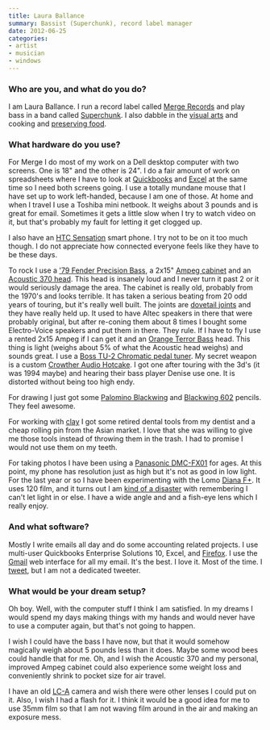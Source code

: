 ```yaml
---
title: Laura Ballance
summary: Bassist (Superchunk), record label manager
date: 2012-06-25
categories:
- artist
- musician
- windows
---
```


### Who are you, and what do you do?

I am Laura Ballance. I run a record label called [Merge Records](http://www.mergerecords.com/ "Merge Record's website.") and play bass in a band called [Superchunk](http://www.superchunk.com/ "Superchunk's website."). I also dabble in the [visual arts](http://www.flickr.com/photos/ballance_suers/sets/72157630105375970/ "Photos of Laura's artwork on Flickr.") and cooking and [preserving food](http://www.flickr.com/photos/ballance_suers/5278490460/in/set-72157623186254097 "A photo of a ham.").

### What hardware do you use?

For Merge I do most of my work on a Dell desktop computer with two screens. One is 18" and the other is 24". I do a fair amount of work on spreadsheets where I have to look at [Quickbooks][] and [Excel][] at the same time so I need both screens going. I use a totally mundane mouse that I have set up to work left-handed, because I am one of those.
At home and when I travel I use a Toshiba mini netbook. It weighs about 3 pounds and is great for email. Sometimes it gets a little slow when I try to watch video on it, but that's probably my fault for letting it get clogged up.

I also have an [HTC Sensation][sensation] smart phone. I try not to be on it too much though. I do not appreciate how connected everyone feels like they have to be these days.

To rock I use a ['79 Fender Precision Bass][precision-bass], a 2x15" [Ampeg cabinet][b25b] and an [Acoustic 370 head][370]. This head is insanely loud and I never turn it past 2 or it would seriously damage the area. The cabinet is really old, probably from the 1970's and looks terrible. It has taken a serious beating from 20 odd years of touring, but it's really well built. The joints are [dovetail joints](http://en.wikipedia.org/wiki/Dovetail_joint "The Wikipedia entry for dovetail joints.") and they have really held up. It used to have Altec speakers in there that were probably original, but after re-coning them about 8 times I bought some Electro-Voice speakers and put them in there. They rule. If I have to fly I use a rented 2x15 Ampeg if I can get it and an [Orange Terror Bass][bass-terror-1000] head. This thing is light (weighs about 5% of what the Acoustic head weighs) and sounds great. I use a [Boss TU-2 Chromatic pedal tuner][tu-2]. My secret weapon is a custom [Crowther Audio Hotcake][the-hotcake]. I got one after touring with the 3d's (it was 1994 maybe) and hearing their bass player Denise use one. It is distorted without being too high endy.

For drawing I just got some [Palomino Blackwing][blackwing] and [Blackwing 602][blackwing-602] pencils. They feel awesome.

For working with [clay](http://www.flickr.com/photos/ballance_suers/7177283435/ "A photo of one of Laura's clay artworks.") I got some retired dental tools from my dentist and a cheap rolling pin from the Asian market. I love that she was willing to give me those tools instead of throwing them in the trash. I had to promise I would not use them on my teeth.

For taking photos I have been using a [Panasonic DMC-FX01][lumix-dmc-fx01] for ages. At this point, my phone has resolution just as high but it's not as good in low light. For the last year or so I have been experimenting with the Lomo [Diana F+][diana-f-plus]. It uses 120 film, and it turns out I am [kind of a disaster](http://www.flickr.com/photos/ballance_suers/6951191372/ "A film photo by Laura.") with remembering I can't let light in or else. I have a wide angle and and a fish-eye lens which I really enjoy.

### And what software?

Mostly I write emails all day and do some accounting related projects. I use multi-user Quickbooks Enterprise Solutions 10, Excel, and [Firefox][]. I use the [Gmail][] web interface for all my email. It's the best. I love it. Most of the time.
I [tweet](https://twitter.com/#!/scarpatty "Laura's Twitter account."), but I am not a dedicated tweeter. 

### What would be your dream setup?

Oh boy. Well, with the computer stuff I think I am satisfied. In my dreams I would spend my days making things with my hands and would never have to use a computer again, but that's not going to happen. 

I wish I could have the bass I have now, but that it would somehow magically weigh about 5 pounds less than it does. Maybe some wood bees could handle that for me. Oh, and I wish the Acoustic 370 and my personal, improved Ampeg cabinet could also experience some weight loss and conveniently shrink to pocket size for air travel.

I have an old [LC-A][] camera and wish there were other lenses I could put on it. Also, I wish I had a flash for it. I think it would be a good idea for me to use 35mm film so that I am not waving film around in the air and making an exposure mess.

[370]: http://web.archive.org/web/20160829111144/https://www.amazon.com/Acoustic-370-Bass-Amplifier-Cabinet/dp/B00DH05L54 "A guitar amp."
[b25b]: http://www.vintageguitaramplifiers.net/for-sale/vintage-ampeg-b25b-speaker-cabinet/18519/ "A guitar amp."
[bass-terror-1000]: http://web.archive.org/web/20160829155638/https://www.amazon.com/Orange-Amplifiers-Terror-Bass-1000/dp/B0046IH1XQ "A guitar amp."
[blackwing-602]: https://en.wikipedia.org/wiki/Blackwing_602 "A pencil."
[blackwing]: https://pencils.com/product-category/all-brands/blackwing/palomino-blackwing-12-pk "A pencil"
[diana-f-plus]: http://web.archive.org/web/20150623184349/http://microsites.lomography.com:80/diana/cameras/diana-f-clones "A film camera."
[excel]: https://www.microsoft.com/en-us/microsoft-365/excel "A spreadsheet application."
[firefox]: https://www.mozilla.org/en-US/firefox/new/ "A cross-platform open-source web browser."
[gmail]: https://mail.google.com/mail/u/0/ "Web-based email."
[lc-a]: https://en.wikipedia.org/wiki/Lomo_LC-A "A very popular film camera."
[lumix-dmc-fx01]: http://web.archive.org/web/20230407201514/http://www.amazon.com/Panasonic-DMC-FX01-Compact-Digital-Stabilized/dp/B000EBOC9U "A 6 megapixel digital camera."
[precision-bass]: http://www.fender.com/products/search.php?section=basses&bodyShape=Precision+Bass® "A bass guitar."
[quickbooks]: http://web.archive.org/web/20230524094339/https://quickbooks.intuit.com/ "Business accounting software for Windows."
[sensation]: https://en.wikipedia.org/wiki/HTC_Sensation "An Android-powered smartphone."
[the-hotcake]: http://www.crowtheraudio.net/products/hotcake/ "A guitar distorter."
[tu-2]: http://www.bossus.com/products/122 "A chromatic tuner."

